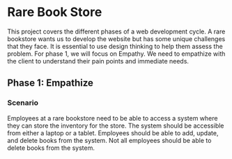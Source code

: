 # Rare Book Store

This project covers the different phases of a web development cycle. A rare bookstore wants us to develop the website but has some unique challenges that they face. It is essential to use design thinking to help them assess the problem. For phase 1, we will focus on Empathy. We need to empathize with the client to understand their pain points and immediate needs.

## Phase 1: Empathize

### Scenario

Employees at a rare bookstore need to be able to access a system where they can
store the inventory for the store. The system should be accessible from either a laptop
or a tablet. Employees should be able to add, update, and delete books from the
system. Not all employees should be able to delete books from the system.
